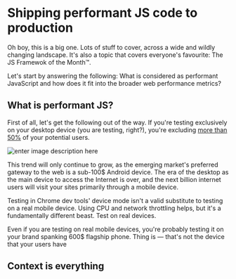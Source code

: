 # Shipping performant JS code to production

Oh boy, this is a big one. Lots of stuff to cover, across a wide and wildly changing landscape. It's also a topic that covers everyone's favourite: The JS Framewok of the Month™. 

Let's start by answering the following: What is considered as performant JavaScript and how does it fit into the broader web performance metrics?

## What is performant JS?

First of all, let's get the following out of the way. If you're testing exclusively on your desktop device (you are testing, right?), you're excluding [more than 50%](http://gs.statcounter.com/platform-market-share/desktop-mobile-tablet) of your potential users.

![enter image description here](https://i.imgur.com/6XtNnds.png)

This trend will only continue to grow, as the emerging market's preferred gateway to the web is a sub-100$ Android device. The era of the desktop as the main device to access the Internet is over, and the next billion internet users will visit your sites primarily through a mobile device.

Testing in Chrome dev tools' device mode isn't a valid substitute to testing on a real mobile device. Using CPU and network throttling helps, but it's a fundamentally different beast. Test on real devices.

Even if you are testing on real mobile devices, you're probably testing it on your brand spanking 600$ flagship phone. Thing is — that's not the device that your users have

## Context is everything 

<!--stackedit_data:
eyJoaXN0b3J5IjpbMTAwNzE4NzQ0MF19
-->